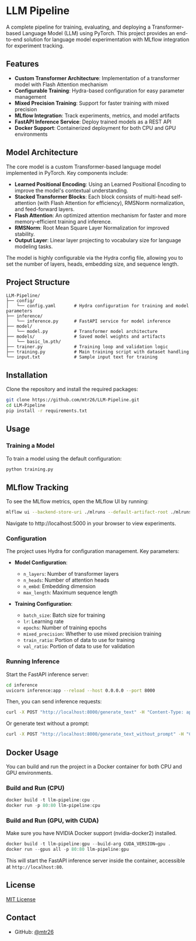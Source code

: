# LLM Pipeline

A complete pipeline for training, evaluating, and deploying a Transformer-based Language Model (LLM) using PyTorch. This project provides an end-to-end solution for language model experimentation with MLflow integration for experiment tracking.

## Features

- **Custom Transformer Architecture**: Implementation of a transformer model with Flash Attention mechanism
- **Configurable Training**: Hydra-based configuration for easy parameter management
- **Mixed Precision Training**: Support for faster training with mixed precision
- **MLflow Integration**: Track experiments, metrics, and model artifacts
- **FastAPI Inference Service**: Deploy trained models as a REST API
- **Docker Support**: Containerized deployment for both CPU and GPU environments

## Model Architecture

The core model is a custom Transformer-based language model implemented in PyTorch. Key components include:

- **Learned Positional Encoding**: Using an Learned Positional Encoding to improve the model's contextual understanding.
- **Stacked Transformer Blocks**: Each block consists of multi-head self-attention (with Flash Attention for efficiency), RMSNorm normalization, and feed-forward layers.
- **Flash Attention**: An optimized attention mechanism for faster and more memory-efficient training and inference.
- **RMSNorm**: Root Mean Square Layer Normalization for improved stability.
- **Output Layer**: Linear layer projecting to vocabulary size for language modeling tasks.

The model is highly configurable via the Hydra config file, allowing you to set the number of layers, heads, embedding size, and sequence length.

## Project Structure

```
LLM-Pipeline/
├── config/
│   └── config.yaml       # Hydra configuration for training and model parameters
├── inference/
│   └── inference.py      # FastAPI service for model inference
├── model/
│   └── model.py          # Transformer model architecture
├── models/               # Saved model weights and artifacts
│   └── basic_lm.pth/
├── trainer.py            # Training loop and validation logic
├── training.py           # Main training script with dataset handling
└── input.txt             # Sample input text for training
```

## Installation

Clone the repository and install the required packages:

```bash
git clone https://github.com/mtr26/LLM-Pipeline.git
cd LLM-Pipeline
pip install -r requirements.txt
```

## Usage

### Training a Model

To train a model using the default configuration:

```bash
python training.py
```

## MLflow Tracking

To see the MLflow metrics, open the MLflow UI by running:

```bash
mlflow ui --backend-store-uri ./mlruns --default-artifact-root ./mlruns
```

Navigate to http://localhost:5000 in your browser to view experiments.

### Configuration

The project uses Hydra for configuration management. Key parameters:

- **Model Configuration**:
  - `n_layers`: Number of transformer layers
  - `n_heads`: Number of attention heads
  - `n_embd`: Embedding dimension
  - `max_length`: Maximum sequence length

- **Training Configuration**:
  - `batch_size`: Batch size for training
  - `lr`: Learning rate
  - `epochs`: Number of training epochs
  - `mixed_precision`: Whether to use mixed precision training
  - `train_ratio`: Portion of data to use for training
  - `val_ratio`: Portion of data to use for validation

### Running Inference

Start the FastAPI inference server:

```bash
cd inference
uvicorn inference:app --reload --host 0.0.0.0 --port 8000
```

Then, you can send inference requests:

```bash
curl -X POST "http://localhost:8000/generate_text" -H "Content-Type: application/json" -d '{"prompt": "Once upon a time", "num_of_token_generated": 50}'
```

Or generate text without a prompt:

```bash
curl -X POST "http://localhost:8000/generate_text_without_prompt" -H "Content-Type: application/json" -d '{"num_of_token_generated": 100}'
```

## Docker Usage

You can build and run the project in a Docker container for both CPU and GPU environments.

### Build and Run (CPU)

```powershell
docker build -t llm-pipeline:cpu .
docker run -p 80:80 llm-pipeline:cpu
```

### Build and Run (GPU, with CUDA)

Make sure you have NVIDIA Docker support (nvidia-docker2) installed.

```powershell
docker build -t llm-pipeline:gpu --build-arg CUDA_VERSION=gpu .
docker run --gpus all -p 80:80 llm-pipeline:gpu
```

This will start the FastAPI inference server inside the container, accessible at `http://localhost:80`.

## License

[MIT License](LICENSE)

## Contact

- GitHub: [@mtr26](https://github.com/mtr26)